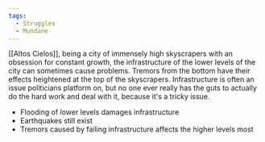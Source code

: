 ```yaml
---
tags:
  - Struggles
  - Mundane
---
```

[[Altos Cielos]], being a city of immensely high skyscrapers with an obsession for constant growth, the infrastructure of the lower levels of the city can sometimes cause problems. Tremors from the bottom have their effects heightened at the top of the skyscrapers. Infrastructure is often an issue politicians platform on, but no one ever really has the guts to actually do the hard work and deal with it, because it's a tricky issue.

- Flooding of lower levels damages infrastructure
- Earthquakes still exist
- Tremors caused by failing infrastructure affects the higher levels most